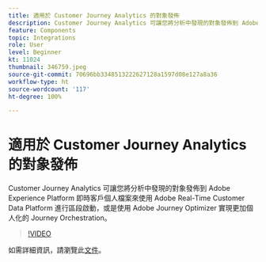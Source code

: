 ```yaml
---
title: 適用於 Customer Journey Analytics 的對象發佈
description: Customer Journey Analytics 可讓您將分析中發現的對象發佈到 Adobe Experience Platform 即時客戶個人檔案來使用 Adobe Real-Time Customer Data Platform 進行區段啟動，或是使用 Adobe Journey Optimizer 實現更加個人化的 Journey Orchestration。 (應該介於 60 到 160 個字元之間，但有 297 個字元)
feature: Components
topic: Integrations
role: User
level: Beginner
kt: 11024
thumbnail: 346759.jpeg
source-git-commit: 70696bb3348513222627128a1597d08e127a8a36
workflow-type: ht
source-wordcount: '117'
ht-degree: 100%

---
```



# 適用於 Customer Journey Analytics 的對象發佈

Customer Journey Analytics 可讓您將分析中發現的對象發佈到 Adobe Experience Platform 即時客戶個人檔案來使用 Adobe Real-Time Customer Data Platform 進行區段啟動，或是使用 Adobe Journey Optimizer 實現更加個人化的 Journey Orchestration。

>[!VIDEO](https://video.tv.adobe.com/v/346759/?quality=12&learn=on)

如需詳細資訊，請瀏覽此[文件](https://experienceleague.adobe.com/docs/analytics-platform/using/cja-components/audiences/audiences-overview.html?lang=zh-Hant)。
